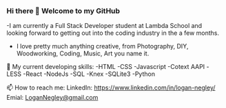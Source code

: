 ### Hi there 👋 Welcome to my GitHub
-I am currently a Full Stack Developer student at Lambda School and looking forward to getting out into the coding industry in the a few months.
- I love pretty much anything creative, from Photography, DIY, Woodworking, Coding, Music, Art you name it.

💬 My current developing skills:
    -HTML
    -CSS
    -Javascript
    -Cotext AAPI
    -LESS
    -React
    -NodeJs
    -SQL
    -Knex
    -SQLite3
    -Python

📫 How to reach me:
      LinkedIn:
      https://www.linkedin.com/in/logan-negley/
      Emial:
      LoganNegley@gmail.com
